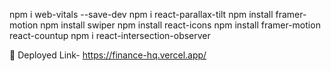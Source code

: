 npm i web-vitals --save-dev
npm i react-parallax-tilt
npm install framer-motion
npm install swiper
npm install react-icons
npm install framer-motion react-countup
npm i react-intersection-observer


🚀 Deployed Link- https://finance-hq.vercel.app/
